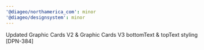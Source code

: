```yaml
---
'@diageo/northamerica_com': minor
'@diageo/designsystem': minor
---
```


Updated Graphic Cards V2 & Graphic Cards V3 bottomText & topText styling [DPN-384]
